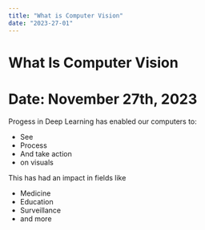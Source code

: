 ```yaml
---
title: "What is Computer Vision"
date: "2023-27-01"
---
```


# What Is Computer Vision
# Date: November 27th, 2023


Progess in Deep Learning has enabled our computers to:
- See
- Process
- And take action
- on visuals

This has had an impact in fields like
- Medicine
- Education
- Surveillance
- and more

